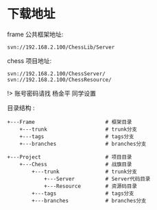 # 下载地址

frame 公共框架地址: 

    svn://192.168.2.100/ChessLib/Server

chess 项目地址:

    svn://192.168.2.100/ChessServer/
    svn://192.168.2.100/ChessResource/


!> 账号密码请找 杨金平 同学设置

目录结构 :

	+---Frame						# 框架目录
		+---trunk					# trunk分支
		+---tags					# tags分支
		+---branches				# branches分支

	+---Project						# 项目目录
		+---Chess					# 战旗目录
			+---trunk				# trunk分支
				+---Server			# Server代码目录
        		+---Resource		# 资源码目录
			+---tags				# tags分支
			+---branches          	# branches分支  